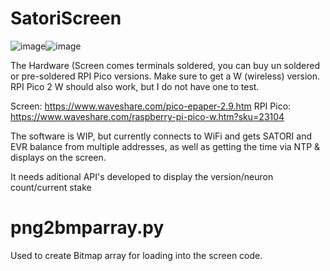 # SatoriScreen

![image](https://github.com/user-attachments/assets/a2d10989-8b8e-4036-b0c5-07a056c22910)![image](https://github.com/user-attachments/assets/a9ccd19b-12fa-40ab-a175-4300ae388b45)




The Hardware (Screen comes terminals soldered, you can buy un soldered or pre-soldered RPI Pico versions.  Make sure to get a W (wireless) version.  RPI Pico 2 W should also work, but I do not have one to test.

Screen:  https://www.waveshare.com/pico-epaper-2.9.htm
RPI Pico: https://www.waveshare.com/raspberry-pi-pico-w.htm?sku=23104

The software is WIP, but currently connects to WiFi and gets SATORI and EVR balance from multiple addresses, as well as getting the time via NTP & displays on the screen.  

It needs aditional API's developed to display the version/neuron count/current stake


png2bmparray.py
===============

Used to create Bitmap array for loading into the screen code.
